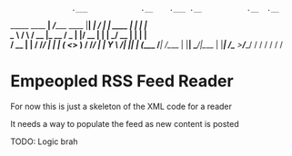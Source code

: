 



                   .___             .__    .___ .__           .__  .__   
_____    ____    __| _/______  ____ |__| __| _/ |  |__   ____ |  | |  |  
\__  \  /    \  / __ |\_  __ \/  _ \|  |/ __ |  |  |  \_/ __ \|  | |  |  
 / __ \|   |  \/ /_/ | |  | \(  <_> )  / /_/ |  |   Y  \  ___/|  |_|  |__
(____  /___|  /\____ | |__|   \____/|__\____ |  |___|  /\___  >____/____/
     \/     \/      \/                      \/       \/     \/  
     
 # Empeopled RSS Feed Reader
 
 For now this is just a skeleton of the XML code for a reader
 
 It needs a way to populate the feed as new content is posted
 
 TODO: Logic brah